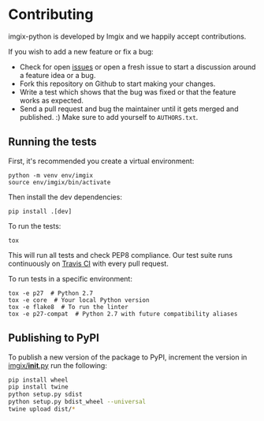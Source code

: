 Contributing
============

imgix-python is developed by Imgix and we happily accept contributions.

If you wish to add a new feature or fix a bug:

- Check for open [issues](https://github.com/imgix/imgix-python/issues) or open
  a fresh issue to start a discussion around a feature idea or a bug.
- Fork this repository on Github to start making your changes.
- Write a test which shows that the bug was fixed or that the feature works
  as expected.
- Send a pull request and bug the maintainer until it gets merged and published.
  :) Make sure to add yourself to ``AUTHORS.txt``.


Running the tests
-----------------

First, it's recommended you create a virtual environment:
```
python -m venv env/imgix
source env/imgix/bin/activate
```

Then install the dev dependencies:
```
pip install .[dev]
```

To run the tests:
```
tox
```
This will run all tests and check PEP8 compliance. Our test suite runs
continuously on [Travis CI](https://travis-ci.org/imgix/imgix-python) with
every pull request.

To run tests in a specific environment:
```
tox -e p27  # Python 2.7
tox -e core  # Your local Python version
tox -e flake8  # To run the linter
tox -e p27-compat  # Python 2.7 with future compatibility aliases
```

Publishing to PyPI
------------------

To publish a new version of the package to PyPI, increment the version in [imgix/__init__.py](https://github.com/imgix/imgix-python/blob/master/imgix/__init__.py) run the following:

```bash
pip install wheel
pip install twine
python setup.py sdist
python setup.py bdist_wheel --universal
twine upload dist/*
```
